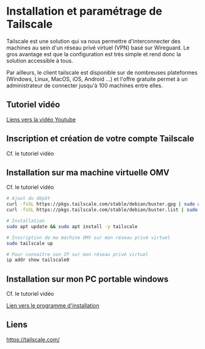# Installation et paramétrage de Tailscale

Tailscale est une solution qui va nous permettre d'interconnecter des machines au sein d'un réseau privé virtuel (VPN) basé sur Wireguard. Le gros avantage est que la configuration est très simple et rend donc la solution accessible à tous. 

Par ailleurs, le client tailscale est disponible sur de nombreuses plateformes (Windows, Linux, MacOS, iOS, Android ...) et l'offre gratuite permet à un administrateur de connecter jusqu'à 100 machines entre elles. 



## Tutoriel vidéo

[Liens vers la vidéo Youtube](https://youtu.be/vDWi43hoqGA)



## Inscription et création de votre compte Tailscale

Cf. le tutoriel vidéo



## Installation sur ma machine virtuelle OMV

Cf. le tutoriel vidéo

```bash
# Ajout du dépôt
curl -fsSL https://pkgs.tailscale.com/stable/debian/buster.gpg | sudo apt-key add -
curl -fsSL https://pkgs.tailscale.com/stable/debian/buster.list | sudo tee /etc/apt/sources.list.d/tailscale.list

# Installation
sudo apt update && sudo apt install -y tailscale

# Inscription de ma machine OMV sur mon réseau privé virtuel
sudo tailscale up

# Pour connaitre son IP sur mon réseau privé virtuel
ip addr show tailscale0
```



## Installation sur mon PC portable windows

Cf. le tutoriel vidéo

[Lien vers le programme d'installation](https://tailscale.com/download/windows)



## Liens

https://tailscale.com/

